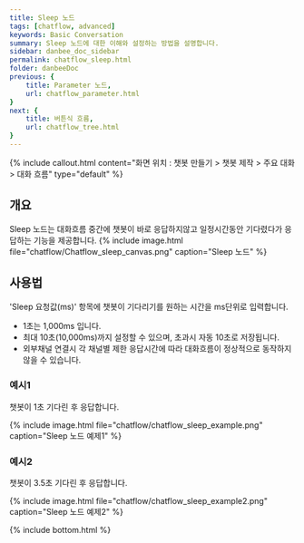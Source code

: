 ```yaml
---
title: Sleep 노드 
tags: [chatflow, advanced]
keywords: Basic Conversation
summary: Sleep 노드에 대한 이해와 설정하는 방법을 설명합니다.
sidebar: danbee_doc_sidebar
permalink: chatflow_sleep.html
folder: danbeeDoc
previous: {
    title: Parameter 노드,
    url: chatflow_parameter.html
}
next: {
    title: 버튼식 흐름,
    url: chatflow_tree.html
}
---
```


{% include callout.html content="화면 위치 : 챗봇 만들기 > 챗봇 제작 > 주요 대화 > 대화 흐름" type="default" %}

## 개요

Sleep 노드는 대화흐름 중간에 챗봇이 바로 응답하지않고 일정시간동안 기다렸다가 응답하는 기능을 제공합니다.
{% include image.html file="chatflow/Chatflow_sleep_canvas.png"  caption="Sleep 노드" %}

## 사용법

'Sleep 요청값(ms)' 항목에 챗봇이 기다리기를 원하는 시간을 ms단위로 입력합니다.

- 1초는 1,000ms 입니다.
- 최대 10초(10,000ms)까지 설정할 수 있으며, 초과시 자동 10초로 저장됩니다.
- 외부채널 연결시 각 채널별 제한 응답시간에 따라 대화흐름이 정상적으로 동작하지 않을 수 있습니다.


### 예시1
챗봇이 1초 기다린 후 응답합니다.

{% include image.html file="chatflow/chatflow_sleep_example.png"  caption="Sleep 노드 예제1" %}

### 예시2
챗봇이 3.5초 기다린 후 응답합니다.

{% include image.html file="chatflow/chatflow_sleep_example2.png"  caption="Sleep 노드 예제2" %}

{% include bottom.html %}

